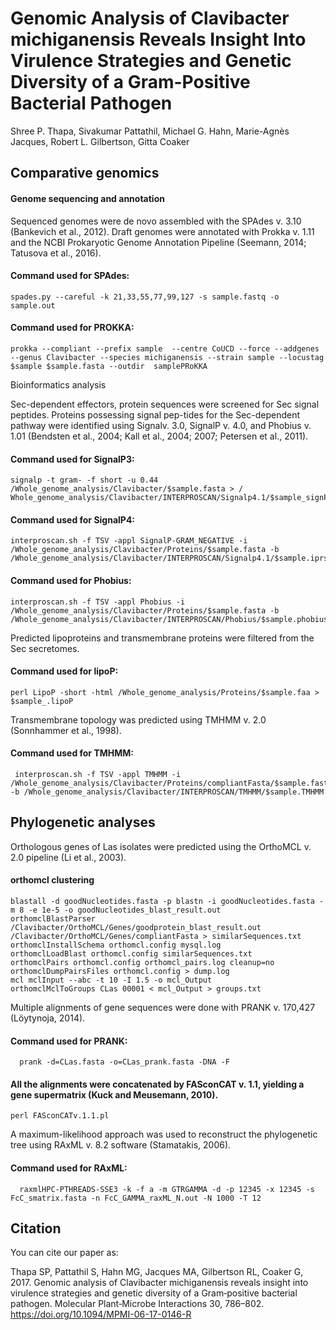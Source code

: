 # Genomic Analysis of Clavibacter michiganensis Reveals Insight Into Virulence Strategies and Genetic Diversity of a Gram-Positive Bacterial Pathogen

Shree P. Thapa, Sivakumar Pattathil, Michael G. Hahn, Marie-Agnès Jacques, Robert L. Gilbertson, Gitta Coaker


## Comparative genomics

#### Genome sequencing and annotation
Sequenced genomes were de novo assembled with the SPAdes v. 3.10 (Bankevich et al., 2012). Draft genomes were annotated with Prokka v. 1.11 and the NCBI Prokaryotic Genome Annotation Pipeline (Seemann, 2014; Tatusova et al., 2016).

#### Command used for SPAdes: 
    spades.py --careful -k 21,33,55,77,99,127 -s sample.fastq -o sample.out
    
#### Command used for PROKKA: 
    prokka --compliant --prefix sample  --centre CoUCD --force --addgenes --genus Clavibacter --species michiganensis --strain sample --locustag $sample $sample.fasta --outdir  samplePRoKKA

Bioinformatics analysis

Sec-dependent effectors, protein sequences were screened for Sec signal peptides. Proteins possessing signal pep-tides for the Sec-dependent pathway were identified using Signalv. 3.0, SignalP v. 4.0, and Phobius v. 1.01 (Bendsten et al., 2004; Kall et al., 2004; 2007; Petersen et al., 2011). 

#### Command used for SignalP3:  
    signalp -t gram- -f short -u 0.44 /Whole_genome_analysis/Clavibacter/$sample.fasta > / Whole_genome_analysis/Clavibacter/INTERPROSCAN/Signalp4.1/$sample_signP4_OPR.out

#### Command used for SignalP4:
    interproscan.sh -f TSV -appl SignalP-GRAM_NEGATIVE -i /Whole_genome_analysis/Clavibacter/Proteins/$sample.fasta -b /Whole_genome_analysis/Clavibacter/INTERPROSCAN/Signalp4.1/$sample.iprscan.signalp_4

#### Command used for Phobius:
    interproscan.sh -f TSV -appl Phobius -i /Whole_genome_analysis/Clavibacter/Proteins/$sample.fasta -b /Whole_genome_analysis/Clavibacter/INTERPROSCAN/Phobius/$sample.phobius

Predicted lipoproteins and transmembrane proteins were filtered from the Sec secretomes.

#### Command used for lipoP: 
    perl LipoP -short -html /Whole_genome_analysis/Proteins/$sample.faa > $sample_.lipoP

Transmembrane topology was predicted using TMHMM v. 2.0 (Sonnhammer et al., 1998). 
#### Command used for TMHMM:
     interproscan.sh -f TSV -appl TMHMM -i /Whole_genome_analysis/Clavibacter/Proteins/compliantFasta/$sample.fasta -b /Whole_genome_analysis/Clavibacter/INTERPROSCAN/TMHMM/$sample.TMHMM


## Phylogenetic analyses
Orthologous genes of Las isolates were predicted using the OrthoMCL v. 2.0 pipeline (Li et al., 2003). 

#### orthomcl clustering
    blastall -d goodNucleotides.fasta -p blastn -i goodNucleotides.fasta -m 8 -e 1e-5 -o goodNucleotides_blast_result.out
    orthomclBlastParser /Clavibacter/OrthoMCL/Genes/goodprotein_blast_result.out /Clavibacter/OrthoMCL/Genes/compliantFasta > similarSequences.txt
    orthomclInstallSchema orthomcl.config mysql.log
    orthomclLoadBlast orthomcl.config similarSequences.txt
    orthomclPairs orthomcl.config orthomcl_pairs.log cleanup=no
    orthomclDumpPairsFiles orthomcl.config > dump.log
    mcl mclInput --abc -t 10 -I 1.5 -o mcl_Output
    orthomclMclToGroups CLas 00001 < mcl_Output > groups.txt

Multiple alignments of gene sequences were done with PRANK v. 170,427 (Löytynoja, 2014). 

#### Command used for PRANK: 
      prank -d=CLas.fasta -o=CLas_prank.fasta -DNA -F

#### All the alignments were concatenated by FASconCAT v. 1.1, yielding a gene supermatrix (Kuck and Meusemann, 2010). 
    perl FASconCATv.1.1.pl

A maximum-likelihood approach was used to reconstruct the phylogenetic tree using RAxML v. 8.2 software (Stamatakis, 2006). 
#### Command used for RAxML:
      raxmlHPC-PTHREADS-SSE3 -k -f a -m GTRGAMMA -d -p 12345 -x 12345 -s FcC_smatrix.fasta -n FcC_GAMMA_raxML_N.out -N 1000 -T 12

## Citation

You can cite our paper as:

Thapa SP, Pattathil S, Hahn MG, Jacques MA, Gilbertson RL, Coaker G, 2017. Genomic analysis of Clavibacter michiganensis reveals insight into virulence strategies and genetic diversity of a Gram‐positive bacterial pathogen. Molecular Plant‐Microbe Interactions 30, 786–802. https://doi.org/10.1094/MPMI-06-17-0146-R
